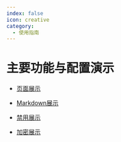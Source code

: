 ```yaml
---
index: false
icon: creative
category:
  - 使用指南
---
```


# 主要功能与配置演示

- [页面展示](page.md)

- [Markdown展示](markdown.md)

- [禁用展示](disable.md)

- [加密展示](encrypt.md)
